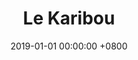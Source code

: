 ---
layout: robot
title: Le Karibou
panel: false
toc: false
date: 2019-01-01 00:00:00 +0800
year: 2019
competition : MakerFight
rank: 1
github: 
youtube: https://www.youtube.com/watch?v=r99qrC9Zkfs
img: 2019_makerfight.jpg
description: Notre premier robot de combat ! Capable de repousser ses adversaires sur des pièges et de resister aux agressions exterieures, il a gagné la saison 2019 de La Makerfight !
specifications: 
competitions:
  - event: "MakerFight"
    rank: 1
    prize: "Vaincqueur de l'édition"
---